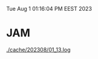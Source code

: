 Tue Aug  1 01:16:04 PM EEST 2023
# JAM
<a href='./cache/202308/01_13.log'>./cache/202308/01_13.log</a>
